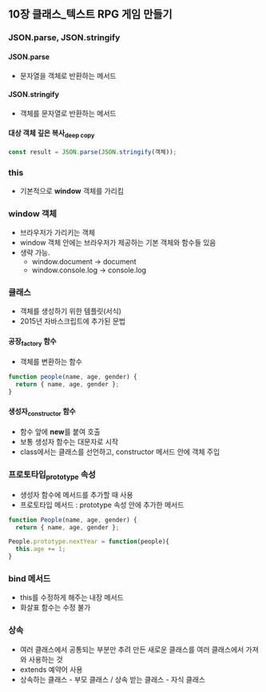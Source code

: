 ## 10장 클래스\_텍스트 RPG 게임 만들기

### JSON.parse, JSON.stringify

#### JSON.parse

- 문자열을 객체로 반환하는 메서드

#### JSON.stringify

- 객체를 문자열로 반환하는 메서드

#### 대상 객체 깊은 복사<sub>deep copy</sub>

```js
const result = JSON.parse(JSON.stringify(객체));
```

### this

- 기본적으로 **window** 객체를 가리킴

### window 객체

- 브라우저가 가리키는 객체
- window 객체 안에는 브라우저가 제공하는 기본 객체와 함수들 있음
- 생략 가능.
  - window.document -> document
  - window.console.log -> console.log

### 클래스

- 객체를 생성하기 위한 템플릿(서식)
- 2015년 자바스크립트에 추가된 문법

#### 공장<sub>factory</sub> 함수

- 객체를 변환하는 함수

```js
function people(name, age, gender) {
  return { name, age, gender };
}
```

#### 생성자<sub>constructor</sub> 함수

- 함수 앞에 **new**를 붙여 호출
- 보통 생성자 함수는 대문자로 시작
- class에서는 클래스를 선언하고, constructor 메서드 안에 객체 주입

### 프로토타입<sub>prototype</sub> 속성

- 생성자 함수에 메서드를 추가할 때 사용
- 프로토타입 메서드 : prototype 속성 안에 추가한 메서드

```js
function People(name, age, gender) {
  return { name, age, gender };

People.prototype.nextYear = function(people){
  this.age += 1;
}
```

### bind 메서드

- this를 수정하게 해주는 내장 메서드
- 화살표 함수는 수정 불가

### 상속

- 여러 클래스에서 공통되는 부분만 추려 만든 새로운 클래스를 여러 클래스에서 가져와 사용하는 것
- extends 예약어 사용
- 상속하는 클래스 - 부모 클래스 / 상속 받는 클래스 - 자식 클래스
